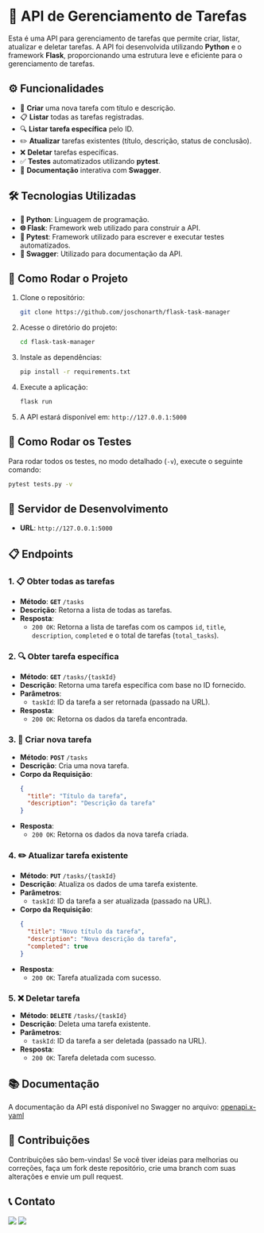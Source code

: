 # 📝 API de Gerenciamento de Tarefas

Esta é uma API para gerenciamento de tarefas que permite criar, listar, atualizar e deletar tarefas. A API foi desenvolvida utilizando **Python** e o framework **Flask**, proporcionando uma estrutura leve e eficiente para o gerenciamento de tarefas.

## ⚙️ Funcionalidades

- 📝 **Criar** uma nova tarefa com título e descrição.
- 📋 **Listar** todas as tarefas registradas.
- 🔍 **Listar tarefa específica** pelo ID.
- ✏️ **Atualizar** tarefas existentes (título, descrição, status de conclusão).
- ❌ **Deletar** tarefas específicas.
- ✅ **Testes** automatizados utilizando **pytest**.
- 📑 **Documentação** interativa com **Swagger**.

## 🛠️ Tecnologias Utilizadas

- **🐍 Python**: Linguagem de programação.
- **🌐 Flask**: Framework web utilizado para construir a API.
- **🧪 Pytest**: Framework utilizado para escrever e executar testes automatizados.
- **📖 Swagger**: Utilizado para documentação da API.

## 🚀 Como Rodar o Projeto

1. Clone o repositório:
    ```bash
    git clone https://github.com/joschonarth/flask-task-manager
    ```
   
2. Acesse o diretório do projeto:
    ```bash
    cd flask-task-manager
    ```

3. Instale as dependências:
    ```bash
    pip install -r requirements.txt
    ```

4. Execute a aplicação:
    ```bash
    flask run
    ```

5. A API estará disponível em: `http://127.0.0.1:5000`

## 🧪 Como Rodar os Testes

Para rodar todos os testes, no modo detalhado (`-v`), execute o seguinte comando:

```bash
pytest tests.py -v
```

## 🔗 Servidor de Desenvolvimento

- **URL**: `http://127.0.0.1:5000`

## 📋 Endpoints

### 1. 📋 Obter todas as tarefas
- **Método**: **`GET`** `/tasks`
- **Descrição**: Retorna a lista de todas as tarefas.
- **Resposta**:
    - `200 OK`: Retorna a lista de tarefas com os campos `id`, `title`, `description`, `completed` e o total de tarefas (`total_tasks`).

### 2. 🔍 Obter tarefa específica
- **Método**: **`GET`** `/tasks/{taskId}`
- **Descrição**: Retorna uma tarefa específica com base no ID fornecido.
- **Parâmetros**:
    - `taskId`: ID da tarefa a ser retornada (passado na URL).
- **Resposta**:
    - `200 OK`: Retorna os dados da tarefa encontrada.

### 3. 📝 Criar nova tarefa
- **Método**: **`POST`** `/tasks`
- **Descrição**: Cria uma nova tarefa.
- **Corpo da Requisição**:
    ```json
    {
      "title": "Título da tarefa",
      "description": "Descrição da tarefa"
    }
    ```
- **Resposta**:
    - `200 OK`: Retorna os dados da nova tarefa criada.

### 4. ✏️ Atualizar tarefa existente
- **Método**: **`PUT`** `/tasks/{taskId}`
- **Descrição**: Atualiza os dados de uma tarefa existente.
- **Parâmetros**:
    - `taskId`: ID da tarefa a ser atualizada (passado na URL).
- **Corpo da Requisição**:
    ```json
    {
      "title": "Novo título da tarefa",
      "description": "Nova descrição da tarefa",
      "completed": true
    }
    ```
- **Resposta**:
    - `200 OK`: Tarefa atualizada com sucesso.

### 5. ❌ Deletar tarefa
- **Método**: **`DELETE`** `/tasks/{taskId}`
- **Descrição**: Deleta uma tarefa existente.
- **Parâmetros**:
    - `taskId`: ID da tarefa a ser deletada (passado na URL).
- **Resposta**:
    - `200 OK`: Tarefa deletada com sucesso.


## 📚 Documentação

A documentação da API está disponível no Swagger no arquivo: [openapi.x-yaml](./openapi.x-yaml)


## 🤝 Contribuições

Contribuições são bem-vindas! Se você tiver ideias para melhorias ou correções, faça um fork deste repositório, crie uma branch com suas alterações e envie um pull request.


## 📞 Contato 

<div>
    <a href="https://www.linkedin.com/in/joschonarth/" target="_blank"><img src="https://img.shields.io/badge/LinkedIn-0077B5?style=for-the-badge&logo=linkedin&logoColor=white" target="_blank"></a>
    <a href="mailto:joschonarth@gmail.com" target="_blank"><img src="https://img.shields.io/badge/Gmail-D14836?style=for-the-badge&logo=gmail&logoColor=white" target="_blank"></a>
</div>